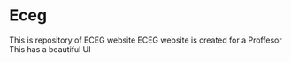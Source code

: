 # Eceg
This is repository of ECEG website
ECEG website is created for a Proffesor 
This has a beautiful UI
